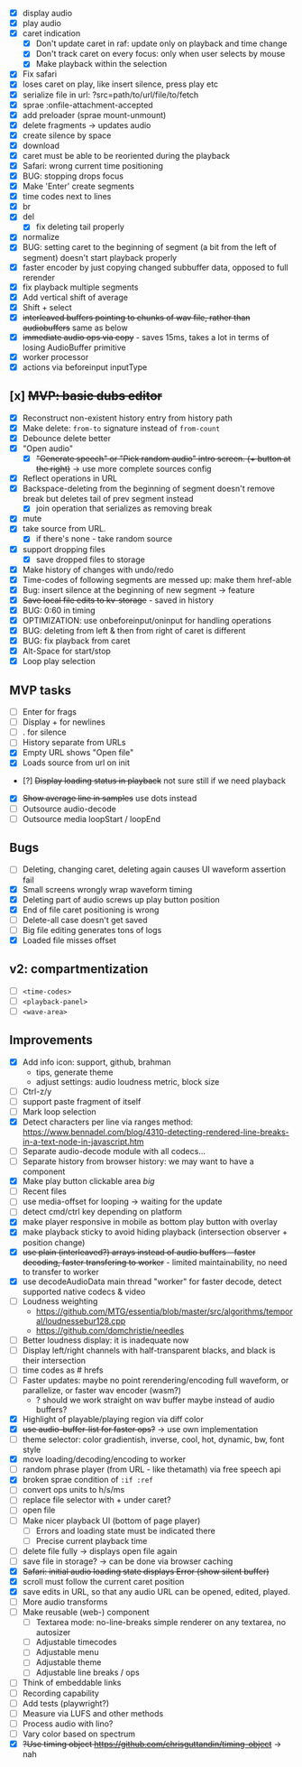 * [x] display audio
* [x] play audio
* [x] caret indication
  * [x] Don't update caret in raf: update only on playback and time change
  * [x] Don't track caret on every focus: only when user selects by mouse
  * [x] Make playback within the selection
* [x] Fix safari
* [x] loses caret on play, like insert silence, press play etc
* [x] serialize file in url: ?src=path/to/url/file/to/fetch
* [x] sprae :onfile-attachment-accepted
* [x] add preloader (sprae mount-unmount)
* [x] delete fragments -> updates audio
* [x] create silence by space
* [x] download
* [x] caret must be able to be reoriented during the playback
* [x] Safari: wrong current time positioning
* [x] BUG: stopping drops focus
* [x] Make 'Enter' create segments
* [x] time codes next to lines
* [x] br
* [x] del
  * [x] fix deleting tail properly
* [x] normalize
* [x] BUG: setting caret to the beginning of segment (a bit from the left of segment) doesn't start playback properly
* [x] faster encoder by just copying changed subbuffer data, opposed to full rerender
* [x] fix playback multiple segments
* [x] Add vertical shift of average
* [x] Shift + select
* [x] ~~interleaved buffers pointing to chunks of wav file, rather than audiobuffers~~ same as below
* [x] ~~immediate audio ops via copy~~ - saves 15ms, takes a lot in terms of losing AudioBuffer primitive
* [x] worker processor
* [x] actions via beforeinput inputType

## [x] ~~MVP: basic dubs editor~~

* [x] Reconstruct non-existent history entry from history path
* [x] Make delete: `from-to` signature instead of `from-count`
* [x] Debounce delete better
* [x] "Open audio"
  * [x] ~~"Generate speech" or "Pick random audio" intro screen. (+ button at the right)~~ -> use more complete sources config
* [x] Reflect operations in URL
* [x] Backspace-deleting from the beginning of segment doesn't remove break but deletes tail of prev segment instead
  * [x] join operation that serializes as removing break
* [x] mute
* [x] take source from URL.
  * [x] if there's none - take random source
* [x] support dropping files
  * [x] save dropped files to storage
* [x] Make history of changes with undo/redo
* [x] Time-codes of following segments are messed up: make them href-able
* [x] Bug: insert silence at the beginning of new segment -> feature
* [x] ~~Save local file edits to kv-storage~~ - saved in history
* [x] BUG: 0:60 in timing
* [x] OPTIMIZATION: use onbeforeinput/oninput for handling operations
* [x] BUG: deleting from left & then from right of caret is different
* [x] BUG: fix playback from caret
* [x] Alt-Space for start/stop
* [x] Loop play selection

## MVP tasks

* [ ] Enter for frags
* [ ] Display + for newlines
* [ ] . for silence
* [ ] History separate from URLs
* [x] Empty URL shows "Open file"
* [x] Loads source from url on init
* [?] ~~Display loading status in playback~~ not sure still if we need playback
* [x] ~~Show average line in samples~~ use dots instead
* [ ] Outsource audio-decode
* [ ] Outsource media loopStart / loopEnd

## Bugs

* [ ] Deleting, changing caret, deleting again causes UI waveform assertion fail
* [x] Small screens wrongly wrap waveform timing
* [x] Deleting part of audio screws up play button position
* [x] End of file caret positioning is wrong
* [ ] Delete-all case doesn't get saved
* [ ] Big file editing generates tons of logs
* [x] Loaded file misses offset

## v2: compartmentization

* [ ] `<time-codes>`
* [ ] `<playback-panel>`
* [ ] `<wave-area>`

## Improvements

* [x] Add info icon: support, github, brahman
  * tips, generate theme
  * adjust settings: audio loudness metric, block size
* [ ] Ctrl-z/y
* [ ] support paste fragment of itself
* [ ] Mark loop selection
* [x] Detect characters per line via ranges method: https://www.bennadel.com/blog/4310-detecting-rendered-line-breaks-in-a-text-node-in-javascript.htm
* [ ] Separate audio-decode module with all codecs...
* [ ] Separate history from browser history: we may want to have a component
* [x] Make play button clickable area _big_
* [ ] Recent files
* [ ] use media-offset for looping -> waiting for the update
* [ ] detect cmd/ctrl key depending on platform
* [x] make player responsive in mobile as bottom play button with overlay
* [x] make playback sticky to avoid hiding playback (intersection observer + position change)
* [x] ~~use plain (interleaved?) arrays instead of audio buffers - faster decoding, faster transfering to worker~~ - limited maintainability, no need to transfer to worker
* [x] use decodeAudioData main thread "worker" for faster decode, detect supported native codecs & video
* [ ] Loudness weighting
  * https://github.com/MTG/essentia/blob/master/src/algorithms/temporal/loudnessebur128.cpp
  * https://github.com/domchristie/needles
* [ ] Better loudness display: it is inadequate now
* [ ] Display left/right channels with half-transparent blacks, and black is their intersection
* [ ] time codes as # hrefs
* [ ] Faster updates: maybe no point rerendering/encoding full waveform, or parallelize, or faster wav encoder (wasm?)
    * ? should we work straight on wav buffer maybe instead of audio buffers?
* [x] Highlight of playable/playing region via diff color
* [x] ~~use audio-buffer-list for faster ops?~~ -> use own implementation
* [ ] theme selector: color gradientish, inverse, cool, hot, dynamic, bw, font style
* [x] move loading/decoding/encoding to worker
* [ ] random phrase player (from URL - like thetamath) via free speech api
* [x] broken sprae condition of `:if :ref`
* [ ] convert ops units to h/s/ms
* [ ] replace file selector with + under caret?
* [ ] open file
* [ ] Make nicer playback UI (bottom of page player)
  * [ ] Errors and loading state must be indicated there
  * [ ] Precise current playback time
* [ ] delete file fully -> displays open file again
* [ ] save file in storage? -> can be done via browser caching
* [x] ~~Safari: initial audio loading state displays Error (show silent buffer)~~
* [x] scroll must follow the current caret position
* [x] save edits in URL, so that any audio URL can be opened, edited, played.
* [ ] More audio transforms
* [ ] Make reusable (web-) component
  * [ ] Textarea mode: no-line-breaks simple renderer on any textarea, no autosizer
  * [ ] Adjustable timecodes
  * [ ] Adjustable menu
  * [ ] Adjustable theme
  * [ ] Adjustable line breaks / ops
* [ ] Think of embeddable links
* [ ] Recording capability
* [ ] Add tests (playwright?)
* [ ] Measure via LUFS and other methods
* [ ] Process audio with lino?
* [ ] Vary color based on spectrum
* [x] ~~?Use timing object https://github.com/chrisguttandin/timing-object~~ -> nah